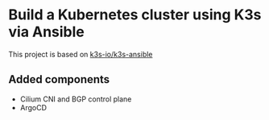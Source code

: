 # Build a Kubernetes cluster using K3s via Ansible

This project is based on [k3s-io/k3s-ansible](https://github.com/k3s-io/k3s-ansible)

## Added components
- Cilium CNI and BGP control plane
- ArgoCD

